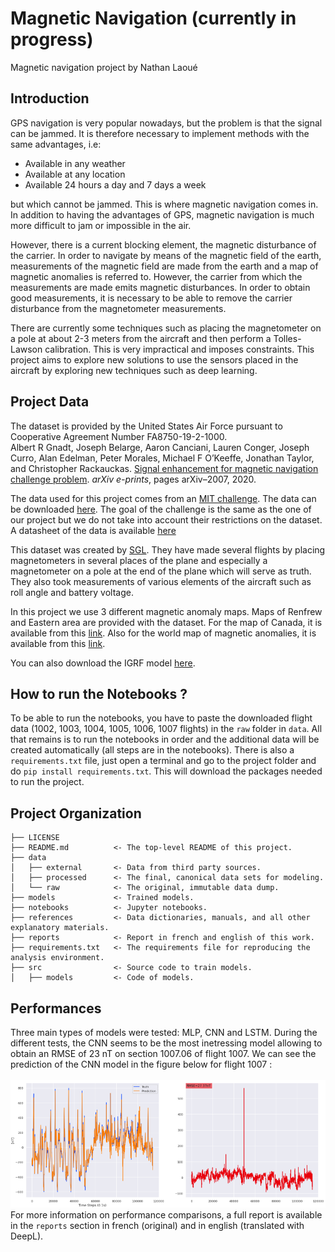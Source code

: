 ﻿Magnetic Navigation (currently in progress)
==============================
Magnetic navigation project by Nathan Laoué


Introduction
------------

GPS navigation is very popular nowadays, but the problem is that the signal can be jammed. It is therefore necessary to implement methods with the same advantages, i.e:
- Available in any weather
- Available at any location
- Available 24 hours a day and 7 days a week

but which cannot be jammed. This is where magnetic navigation comes in. In addition to having the advantages of GPS, magnetic navigation is much more difficult to jam or impossible in the air. 

However, there is a current blocking element, the magnetic disturbance of the carrier. In order to navigate by means of the magnetic field of the earth, measurements of the magnetic field are made from the earth and a map of magnetic anomalies is referred to. However, the carrier from which the measurements are made emits magnetic disturbances. In order to obtain good measurements, it is necessary to be able to remove the carrier disturbance from the magnetometer measurements.<br> 

There are currently some techniques such as placing the magnetometer on a pole at about 2-3 meters from the aircraft and then perform a Tolles-Lawson calibration. This is very impractical and imposes constraints. 
This project aims to explore new solutions to use the sensors placed in the aircraft by exploring new techniques such as deep learning.

Project Data
------------

The dataset is provided by the United States Air Force pursuant to Cooperative Agreement Number FA8750-19-2-1000.<br>
Albert R Gnadt, Joseph Belarge, Aaron Canciani, Lauren Conger, Joseph
Curro, Alan Edelman, Peter Morales, Michael F O’Keeffe, Jonathan Taylor,
and Christopher Rackauckas. [Signal enhancement for magnetic navigation challenge problem](/references/Signal%20Enhancement%20for%20Magnetic%20Navigation%20Challenge%20Problem.pdf). *arXiv e-prints*, pages arXiv–2007, 2020.

The data used for this project comes from an [MIT challenge](https://magnav.mit.edu/). The data can be downloaded [here](https://zenodo.org/record/4271804#.YnWQuIdBxD8). The goal of the challenge is the same as the one of our project but we do not take into account their restrictions on the dataset. A datasheet of the data is available [here](references/Challenge%20problem%20datasheet.pdf)<br>

This dataset was created by [SGL](http://www.sgl.com/). They have made several flights by placing magnetometers in several places of the plane and especially a magnetometer on a pole at the end of the plane which will serve as truth. They also took measurements of various elements of the aircraft such as roll angle and battery voltage.<br>

In this project we use 3 different magnetic anomaly maps. Maps of Renfrew and Eastern area are provided with the dataset. For the map of Canada, it is available from this [link](http://gdr.agg.nrcan.gc.ca/gdrdap/dap/info-eng.php). Also for the world map of magnetic anomalies, it is available from this [link](http://wdmam.org/).<br>

You can also download the IGRF model [here](https://earth-planets-space.springeropen.com/articles/10.1186/s40623-020-01288-x).

How to run the Notebooks ?
------------
To be able to run the notebooks, you have to paste the downloaded flight data (1002, 1003, 1004, 1005, 1006, 1007 flights) in the ```raw``` folder in ```data```. All that remains is to run the notebooks in order and the additional data will be created automatically (all steps are in the notebooks). There is also a ```requirements.txt``` file, just open a terminal and go to the project folder and do ```pip install requirements.txt```. This will download the packages needed to run the project.

Project Organization
------------

    ├── LICENSE
    ├── README.md          <- The top-level README of this project.
    ├── data
    │   ├── external       <- Data from third party sources.
    │   ├── processed      <- The final, canonical data sets for modeling.
    │   └── raw            <- The original, immutable data dump.
    ├── models             <- Trained models.
    ├── notebooks          <- Jupyter notebooks.
    ├── references         <- Data dictionaries, manuals, and all other explanatory materials.
    ├── reports            <- Report in french and english of this work.
    ├── requirements.txt   <- The requirements file for reproducing the analysis environment.
    ├── src                <- Source code to train models.
    │   ├── models         <- Code of models.

Performances
------------

Three main types of models were tested: MLP, CNN and LSTM. During the different tests, the CNN seems to be the most inetressing model allowing to obtain an RMSE of 23 nT on section 1007.06 of flight 1007. We can see the prediction of the CNN model in the figure below for flight 1007 :<br><br>
![cnn prediction](https://github.com/Naatyu/MagNav/blob/main/data/external/Images/cnn%20prediction%201007%20flight.png)
<br>
For more information on performance comparisons, a full report is available in the ```reports``` section in french (original) and in english (translated with DeepL).